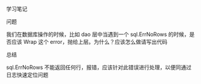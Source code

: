 学习笔记

问题

我们在数据库操作的时候，比如 dao 层中当遇到一个 sql.ErrNoRows 的时候，是否应该 Wrap 这个 error，抛给上层。为什么？应该怎么做请写出代码

总结

sql.ErrNoRows 不能返回任何行，报错，应该针对此错误进行处理，以便同通过日志快速定位问题
